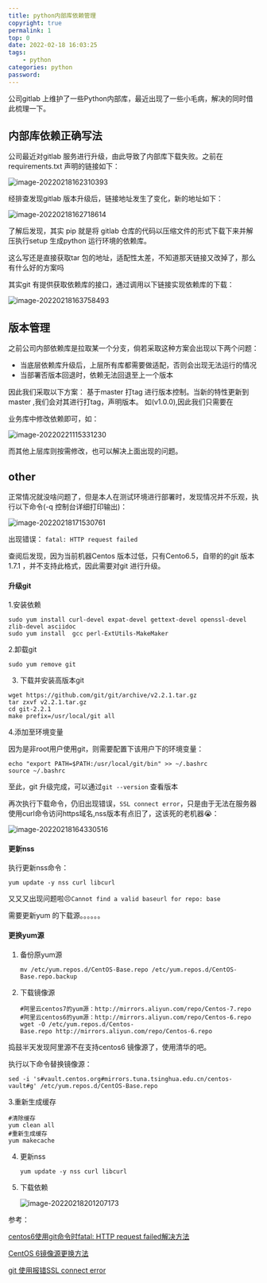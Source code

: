 ```yaml
---
title: python内部库依赖管理
copyright: true
permalink: 1
top: 0
date: 2022-02-18 16:03:25
tags:
	- python
categories: python
password:
---
```


公司gitlab 上维护了一些Python内部库，最近出现了一些小毛病，解决的同时借此梳理一下。<!--more-->



## 内部库依赖正确写法



公司最近对gitlab 服务进行升级，由此导致了内部库下载失败。之前在requirements.txt 声明的链接如下：

![image-20220218162310393](/Users/tiger/own-project/DarrBlog/source/images/python内部库依赖管理/image-20220218162310393.png)

经排查发现gitlab 版本升级后，链接地址发生了变化，新的地址如下：

![image-20220218162718614](/Users/tiger/own-project/DarrBlog/source/images/python内部库依赖管理/image-20220218162718614.png)

了解后发现，其实 pip 就是将 gitlab 仓库的代码以压缩文件的形式下载下来并解压执行setup 生成python 运行环境的依赖库。

这么写还是直接获取tar 包的地址，适配性太差，不知道那天链接又改掉了，那么有什么好的方案吗

其实git 有提供获取依赖库的接口，通过调用以下链接实现依赖库的下载：

![image-20220218163758493](/Users/tiger/own-project/DarrBlog/source/images/python内部库依赖管理/image-20220218163758493.png)

## 版本管理

之前公司内部依赖库是拉取某一个分支，倘若采取这种方案会出现以下两个问题：

- 当底层依赖库升级后，上层所有库都需要做适配，否则会出现无法运行的情况
- 当部署否版本回退时，依赖无法回退至上一个版本



因此我们采取以下方案： 基于master 打tag 进行版本控制。当新的特性更新到master ,我们会对其进行打tag，声明版本。  如(v1.0.0),因此我们只需要在

业务库中修改依赖即可，如：

![image-20220221115331230](/Users/tiger/own-project/DarrBlog/source/images/python内部库依赖管理/image-20220221115331230.png)

而其他上层库则按需修改，也可以解决上面出现的问题。

## other

正常情况就没啥问题了，但是本人在测试环境进行部署时，发现情况并不乐观，执行以下命令(-q 控制台详细打印输出)：

![image-20220218171530761](/Users/tiger/own-project/DarrBlog/source/images/python内部库依赖管理/image-20220218171530761.png)

出现错误： `fatal: HTTP request failed`

查阅后发现，因为当前机器Centos 版本过低，只有Cento6.5，自带的的git 版本 1.7.1 ，并不支持此格式，因此需要对git 进行升级。

#### 升级git

1.安装依赖

``````shell
sudo yum install curl-devel expat-devel gettext-devel openssl-devel zlib-devel asciidoc
sudo yum install  gcc perl-ExtUtils-MakeMaker   
``````

2.卸载git

``````shell
sudo yum remove git
``````

3. 下载并安装高版本git

``````shell
wget https://github.com/git/git/archive/v2.2.1.tar.gz
tar zxvf v2.2.1.tar.gz
cd git-2.2.1
make prefix=/usr/local/git all
``````

4.添加至环境变量

因为是非root用户使用git，则需要配置下该用户下的环境变量：

``````shell
echo "export PATH=$PATH:/usr/local/git/bin" >> ~/.bashrc
source ~/.bashrc
``````

至此，git 升级完成，可以通过`git --version` 查看版本



再次执行下载命令，仍旧出现错误，`SSL connect error`，只是由于无法在服务器使用curl命令访问https域名,nss版本有点旧了，这该死的老机器😭：

![image-20220218164330516](/Users/tiger/own-project/DarrBlog/source/images/python内部库依赖管理/image-20220218164330516.png)

#### 更新nss

执行更新nss命令：

``````shell
yum update -y nss curl libcurl
``````

又又又出现问题啦😣`Cannot find a valid baseurl for repo: base`

需要更新yum 的下载源。。。。。。



#### 更换yum源

1. 备份原yum源

   ``````shell
   mv /etc/yum.repos.d/CentOS-Base.repo /etc/yum.repos.d/CentOS-Base.repo.backup
   ``````

   

2. 下载镜像源

   ``````shell
   #阿里云centos7的yum源：http://mirrors.aliyun.com/repo/Centos-7.repo
   #阿里云centos6的yum源：http://mirrors.aliyun.com/repo/Centos-6.repo
   wget -O /etc/yum.repos.d/Centos-Base.repo http://mirrors.aliyun.com/repo/Centos-6.repo
   ``````

捣鼓半天发现阿里源不在支持centos6 镜像源了，使用清华的吧。

执行以下命令替换镜像源：

``````shell
sed -i 's#vault.centos.org#mirrors.tuna.tsinghua.edu.cn/centos-vault#g' /etc/yum.repos.d/CentOS-Base.repo
``````

3.重新生成缓存

``````shell
#清除缓存
yum clean all
#重新生成缓存
yum makecache
``````

4. 更新nss

   ``````shell
   yum update -y nss curl libcurl
   ``````

5. 下载依赖

   ![image-20220218201207173](/Users/tiger/own-project/DarrBlog/source/images/python内部库依赖管理/image-20220218201207173.png)



参考：

[centos6使用git命令时fatal: HTTP request failed解决方法](https://blog.csdn.net/weixin_45588247/article/details/119887175?spm=1001.2101.3001.6661.1&utm_medium=distribute.pc_relevant_t0.none-task-blog-2%7Edefault%7ECTRLIST%7ERate-1.pc_relevant_paycolumn_v3&depth_1-utm_source=distribute.pc_relevant_t0.none-task-blog-2%7Edefault%7ECTRLIST%7ERate-1.pc_relevant_paycolumn_v3&utm_relevant_index=1)

[CentOS 6镜像源更换方法](https://support.huaweicloud.com/ecs_faq/ecs_faq_1009.html)

[git 使用报错SSL connect error](https://blog.csdn.net/erzhushashade/article/details/107360738?spm=1001.2101.3001.6650.2&utm_medium=distribute.pc_relevant.none-task-blog-2%7Edefault%7ECTRLIST%7ERate-2.pc_relevant_aa&depth_1-utm_source=distribute.pc_relevant.none-task-blog-2%7Edefault%7ECTRLIST%7ERate-2.pc_relevant_aa&utm_relevant_index=2)









